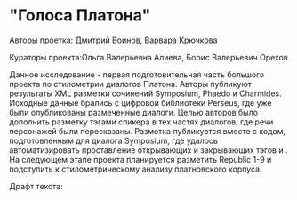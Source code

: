 # "Голоса Платона"
Авторы проетка: Дмитрий Воинов, Варвара Крючкова

Кураторы проекта:Ольга Валерьевна Алиева, Борис Валерьевич Орехов

Данное исследование - первая подготовительная часть большого проекта по стилометрии диалогов Платона. Авторы публикуют результаты XML разметки сочинений Symposium, Phaedo и Charmides. Исходные данные брались с цифровой библиотеки Perseus, где уже были опубликованы размеченные диалоги. Целью авторов было дополнить разметку тэгами спикера <said who= "# "> в тех частях диалогов, где речи персонажей были пересказаны. Разметка публикуется вместе с кодом, подготовленным для диалога Symposium, где удалось автоматизировать проставление открывающих и закрывающих тэгов <milestone> и <said>. На следующем этапе проекта планируется разметить Republic 1-9 и подступить к стилометрическому анализу платновского корпуса.  

Драфт текста: 
